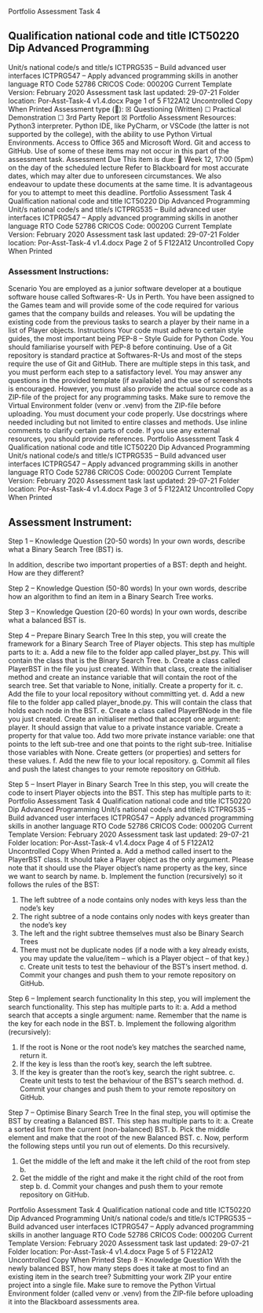 Portfolio Assessment Task 4
## Qualification national code and title ICT50220 Dip Advanced Programming
Unit/s national code/s and title/s ICTPRG535 – Build advanced user interfaces
ICTPRG547 – Apply advanced programming skills in another language
RTO Code 52786 CRICOS Code: 00020G Current Template Version: February 2020
Assessment task last updated: 29-07-21
Folder location: Por-Asst-Task-4 v1.4.docx Page 1 of 5
F122A12
Uncontrolled Copy When Printed
Assessment type ():
☒ Questioning (Written)
☐ Practical Demonstration
☐ 3rd Party Report
☒ Portfolio
Assessment Resources:
Python3 interpreter.
Python IDE, like PyCharm, or VSCode (the latter is not supported by the college), with the ability to
use Python Virtual Environments.
Access to Office 365 and Microsoft Word.
Git and access to GitHub.
Use of some of these items may not occur in this part of the assessment task.
Assessment Due
This item is due:
 Week 12, 17:00 (5pm) on the day of the scheduled lecture
Refer to Blackboard for most accurate dates, which may alter due to unforeseen circumstances. We
also endeavour to update these documents at the same time.
It is advantageous for you to attempt to meet this deadline.
Portfolio Assessment Task 4
Qualification national code and title ICT50220 Dip Advanced Programming
Unit/s national code/s and title/s ICTPRG535 – Build advanced user interfaces
ICTPRG547 – Apply advanced programming skills in another language
RTO Code 52786 CRICOS Code: 00020G Current Template Version: February 2020
Assessment task last updated: 29-07-21
Folder location: Por-Asst-Task-4 v1.4.docx Page 2 of 5
F122A12
Uncontrolled Copy When Printed
### Assessment Instructions:
Scenario
You are employed as a junior software developer at a boutique software house called Softwares-R-
Us in Perth.
You have been assigned to the Games team and will provide some of the code required for various
games that the company builds and releases.
You will be updating the existing code from the previous tasks to search a player by their name in a
list of Player objects.
Instructions
Your code must adhere to certain style guides, the most important being PEP-8 – Style Guide for
Python Code. You should familiarise yourself with PEP-8 before continuing.
Use of a Git repository is standard practice at Softwares-R-Us and most of the steps require the use
of Git and GitHub.
There are multiple steps in this task, and you must perform each step to a satisfactory level.
You may answer any questions in the provided template (if available) and the use of screenshots is
encouraged. However, you must also provide the actual source code as a ZIP-file of the project for
any programming tasks. Make sure to remove the Virtual Environment folder (venv or .venv) from the
ZIP-file before uploading.
You must document your code properly. Use docstrings where needed including but not limited to
entire classes and methods. Use inline comments to clarify certain parts of code.
If you use any external resources, you should provide references.
Portfolio Assessment Task 4
Qualification national code and title ICT50220 Dip Advanced Programming
Unit/s national code/s and title/s ICTPRG535 – Build advanced user interfaces
ICTPRG547 – Apply advanced programming skills in another language
RTO Code 52786 CRICOS Code: 00020G Current Template Version: February 2020
Assessment task last updated: 29-07-21
Folder location: Por-Asst-Task-4 v1.4.docx Page 3 of 5
F122A12
Uncontrolled Copy When Printed
## Assessment Instrument:
Step 1 – Knowledge Question (20-50 words)
In your own words, describe what a Binary Search Tree (BST) is.

In addition, describe two important properties of a BST: depth and height. How are they different?

Step 2 – Knowledge Question (50-80 words)
In your own words, describe how an algorithm to find an item in a Binary Search Tree works.

Step 3 – Knowledge Question (20-60 words)
In your own words, describe what a balanced BST is.

Step 4 – Prepare Binary Search Tree
In this step, you will create the framework for a Binary Search Tree of Player objects. This step has
multiple parts to it:
a. Add a new file to the folder app called player_bst.py. This will contain the class that is the Binary
Search Tree.
b. Create a class called PlayerBST in the file you just created. Within that class, create the initialiser
method and create an instance variable that will contain the root of the search tree. Set that variable
to None, initially. Create a property for it.
c. Add the file to your local repository without committing yet.
d. Add a new file to the folder app called player_bnode.py. This will contain the class that holds each
node in the BST.
e. Create a class called PlayerBNode in the file you just created. Create an initialiser method that accept
one argument: player. It should assign that value to a private instance variable. Create a property for
that value too. Add two more private instance variable: one that points to the left sub-tree and one
that points to the right sub-tree. Initialise those variables with None. Create getters (or properties) and
setters for these values.
f. Add the new file to your local repository.
g. Commit all files and push the latest changes to your remote repository on GitHub.

Step 5 – Insert Player in Binary Search Tree
In this step, you will create the code to insert Player objects into the BST. This step has multiple
parts to it:
Portfolio Assessment Task 4
Qualification national code and title ICT50220 Dip Advanced Programming
Unit/s national code/s and title/s ICTPRG535 – Build advanced user interfaces
ICTPRG547 – Apply advanced programming skills in another language
RTO Code 52786 CRICOS Code: 00020G Current Template Version: February 2020
Assessment task last updated: 29-07-21
Folder location: Por-Asst-Task-4 v1.4.docx Page 4 of 5
F122A12
Uncontrolled Copy When Printed
a. Add a method called insert to the PlayerBST class. It should take a Player object as the only
argument. Please note that it should use the Player object’s name property as the key, since we want
to search by name.
b. Implement the function (recursively) so it follows the rules of the BST:
1. The left subtree of a node contains only nodes with keys less than the node’s key
2. The right subtree of a node contains only nodes with keys greater than the node’s key
3. The left and the right subtree themselves must also be Binary Search Trees
4. There must not be duplicate nodes (if a node with a key already exists, you may update the
value/item – which is a Player object – of that key.)
c. Create unit tests to test the behaviour of the BST’s insert method.
d. Commit your changes and push them to your remote repository on GitHub.

Step 6 – Implement search functionality
In this step, you will implement the search functionality. This step has multiple parts to it:
a. Add a method search that accepts a single argument: name. Remember that the name is the key for
each node in the BST.
b. Implement the following algorithm (recursively):
1. If the root is None or the root node’s key matches the searched name, return it.
2. If the key is less than the root’s key, search the left subtree.
3. If the key is greater than the root’s key, search the right subtree.
c. Create unit tests to test the behaviour of the BST’s search method.
d. Commit your changes and push them to your remote repository on GitHub.

Step 7 – Optimise Binary Search Tree
In the final step, you will optimise the BST by creating a Balanced BST. This step has multiple parts
to it:
a. Create a sorted list from the current (non-balanced) BST.
b. Pick the middle element and make that the root of the new Balanced BST.
c. Now, perform the following steps until you run out of elements. Do this recursively.
1. Get the middle of the left and make it the left child of the root from step b.
2. Get the middle of the right and make it the right child of the root from step b.
d. Commit your changes and push them to your remote repository on GitHub.


Portfolio Assessment Task 4
Qualification national code and title ICT50220 Dip Advanced Programming
Unit/s national code/s and title/s ICTPRG535 – Build advanced user interfaces
ICTPRG547 – Apply advanced programming skills in another language
RTO Code 52786 CRICOS Code: 00020G Current Template Version: February 2020
Assessment task last updated: 29-07-21
Folder location: Por-Asst-Task-4 v1.4.docx Page 5 of 5
F122A12
Uncontrolled Copy When Printed
Step 8 – Knowledge Question
With the newly balanced BST, how many steps does it take at most to find an existing item in the
search tree?
Submitting your work
ZIP your entire project into a single file.
Make sure to remove the Python Virtual Environment folder (called venv or .venv) from the ZIP-file
before uploading it into the Blackboard assessments area.